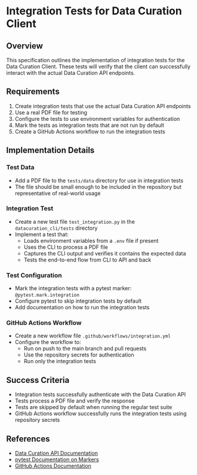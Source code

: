 # Integration Tests for Data Curation Client

## Overview

This specification outlines the implementation of integration tests for the Data Curation Client. These tests will verify that the client can successfully interact with the actual Data Curation API endpoints.

## Requirements

1. Create integration tests that use the actual Data Curation API endpoints
2. Use a real PDF file for testing
3. Configure the tests to use environment variables for authentication
4. Mark the tests as integration tests that are not run by default
5. Create a GitHub Actions workflow to run the integration tests

## Implementation Details

### Test Data

- Add a PDF file to the `tests/data` directory for use in integration tests
- The file should be small enough to be included in the repository but representative of real-world usage

### Integration Test

- Create a new test file `test_integration.py` in the `datacuration_cli/tests` directory
- Implement a test that:
  - Loads environment variables from a `.env` file if present
  - Uses the CLI to process a PDF file
  - Captures the CLI output and verifies it contains the expected data
  - Tests the end-to-end flow from CLI to API and back

### Test Configuration

- Mark the integration tests with a pytest marker: `@pytest.mark.integration`
- Configure pytest to skip integration tests by default
- Add documentation on how to run the integration tests

### GitHub Actions Workflow

- Create a new workflow file `.github/workflows/integration.yml`
- Configure the workflow to:
  - Run on push to the main branch and pull requests
  - Use the repository secrets for authentication
  - Run only the integration tests

## Success Criteria

- Integration tests successfully authenticate with the Data Curation API
- Tests process a PDF file and verify the response
- Tests are skipped by default when running the regular test suite
- GitHub Actions workflow successfully runs the integration tests using repository secrets

## References

- [Data Curation API Documentation](https://example.com/api-docs)
- [pytest Documentation on Markers](https://docs.pytest.org/en/stable/how-to/mark.html)
- [GitHub Actions Documentation](https://docs.github.com/en/actions)
